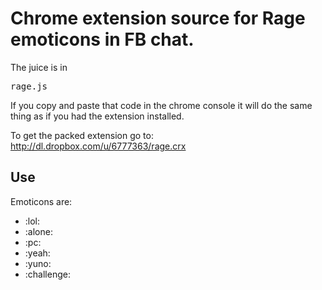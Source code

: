 <h1>Chrome extension source for Rage emoticons in FB chat.</h1>

<p>The juice is in <pre>rage.js</pre> If you copy and paste that code in the chrome console it
will do the same thing as if you had the extension installed.</p>

<p>To get the packed extension go to: <a href="http://dl.dropbox.com/u/6777363/rage.crx"> http://dl.dropbox.com/u/6777363/rage.crx </a> </p>

<h2>Use</h2>

<p>Emoticons are:</p>

<ul>
	<li>:lol:</li>
	<li>:alone:</li>
	<li>:pc:</li>
	<li>:yeah:</li>
	<li>:yuno:</li>
	<li>:challenge:</li>
</ul>
